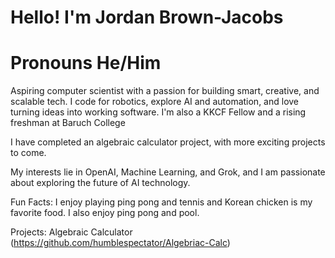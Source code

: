 # Hello! I'm Jordan Brown-Jacobs
# Pronouns He/Him
 Aspiring computer scientist with a passion for building smart, creative, and scalable tech. I code for robotics, explore AI and automation, and love turning ideas into working software. I'm also a KKCF Fellow and a rising freshman at Baruch College



I have completed an algebraic calculator project, with more exciting projects to come.

My interests lie in OpenAI, Machine Learning, and Grok, and I am passionate about exploring the future of AI technology.

Fun Facts: I enjoy playing ping pong and tennis and Korean chicken is my favorite food. I also enjoy ping pong and pool.


Projects: Algebraic Calculator (https://github.com/humblespectator/Algebriac-Calc)
